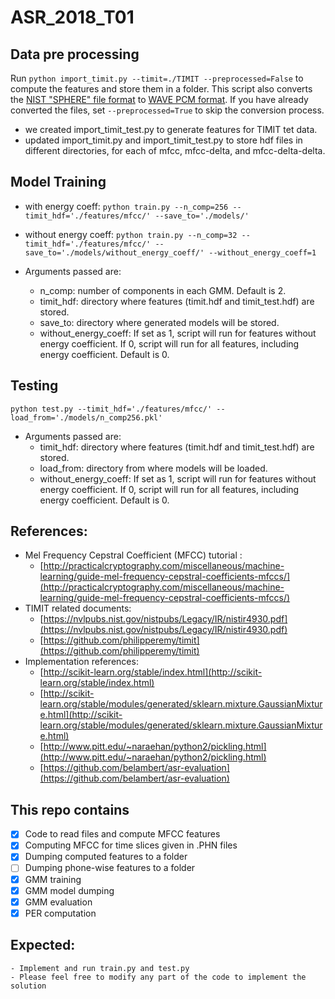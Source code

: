 # ASR_2018_T01
## Data pre processing
Run ```python import_timit.py --timit=./TIMIT --preprocessed=False```
to compute the features and store them in a folder.
This script also converts the [NIST "SPHERE" file format](https://www.isip.piconepress.com/projects/speech/software/tutorials/production/fundamentals/v1.0/section_02/s02_01_p04.html) to [WAVE PCM format](http://soundfile.sapp.org/doc/WaveFormat/).
If you have already converted the files, set ```--preprocessed=True``` to skip the conversion process.

- we created import_timit_test.py to generate features for TIMIT tet data.
- updated import_timit.py and import_timit_test.py to store hdf files in different directories, for each of mfcc, mfcc-delta, and mfcc-delta-delta.

## Model Training
- with energy coeff: 
    ```python train.py --n_comp=256 --timit_hdf='./features/mfcc/' --save_to='./models/'```
- without energy coeff: 
    ```python train.py --n_comp=32 --timit_hdf='./features/mfcc/' --save_to='./models/without_energy_coeff/' --without_energy_coeff=1```

- Arguments passed are:
    - n_comp: number of components in each GMM. Default is 2.
    - timit_hdf: directory where features (timit.hdf and timit_test.hdf) are stored.
    - save_to: directory where generated models will be stored.
    - without_energy_coeff: If set as 1, script will run for features without energy coefficient. If 0, script will run for all features, including energy coefficient. Default is 0.
    
## Testing
    python test.py --timit_hdf='./features/mfcc/' --load_from='./models/n_comp256.pkl'

- Arguments passed are:
    - timit_hdf: directory where features (timit.hdf and timit_test.hdf) are stored.
    - load_from: directory from where models will be loaded.
    - without_energy_coeff: If set as 1, script will run for features without energy coefficient. If 0, script will run for all features, including energy coefficient. Default is 0.
    
## References:
- Mel Frequency Cepstral Coefficient (MFCC) tutorial :
    - [http://practicalcryptography.com/miscellaneous/machine-learning/guide-mel-frequency-cepstral-coefficients-mfccs/](http://practicalcryptography.com/miscellaneous/machine-learning/guide-mel-frequency-cepstral-coefficients-mfccs/)
- TIMIT related documents: 
    - [https://nvlpubs.nist.gov/nistpubs/Legacy/IR/nistir4930.pdf](https://nvlpubs.nist.gov/nistpubs/Legacy/IR/nistir4930.pdf) 
    - [https://github.com/philipperemy/timit](https://github.com/philipperemy/timit)
- Implementation references:
    - [http://scikit-learn.org/stable/index.html](http://scikit-learn.org/stable/index.html)
    - [http://scikit-learn.org/stable/modules/generated/sklearn.mixture.GaussianMixture.html](http://scikit-learn.org/stable/modules/generated/sklearn.mixture.GaussianMixture.html)
    - [http://www.pitt.edu/~naraehan/python2/pickling.html](http://www.pitt.edu/~naraehan/python2/pickling.html)
    - [https://github.com/belambert/asr-evaluation](https://github.com/belambert/asr-evaluation)
## This repo contains
- [x] Code to read files and compute MFCC features
- [x] Computing MFCC for time slices given in .PHN files
- [x] Dumping computed features to a folder
- [ ] Dumping phone-wise features to a folder
- [x] GMM training
- [x] GMM model dumping
- [x] GMM evaluation
- [x] PER computation

## Expected:
    - Implement and run train.py and test.py
    - Please feel free to modify any part of the code to implement the solution

